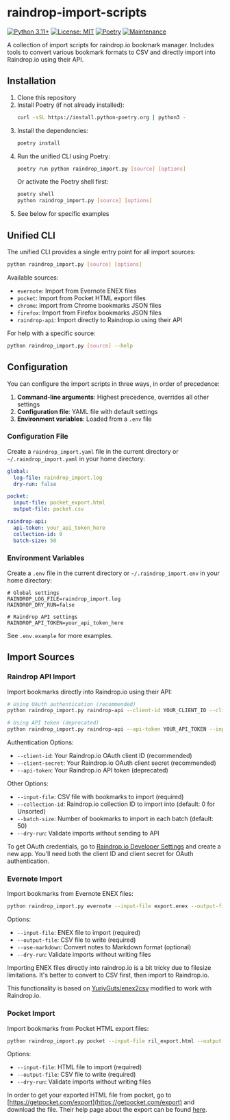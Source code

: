 # raindrop-import-scripts

[![Python 3.11+](https://img.shields.io/badge/python-3.11+-blue.svg)](https://www.python.org/downloads/)
[![License: MIT](https://img.shields.io/badge/License-MIT-yellow.svg)](https://opensource.org/licenses/MIT)
[![Poetry](https://img.shields.io/endpoint?url=https://python-poetry.org/badge/v0.json)](https://python-poetry.org/)
[![Maintenance](https://img.shields.io/badge/Maintained%3F-yes-green.svg)](https://github.com/llbbl/raindrop-import-scripts/graphs/commit-activity)

A collection of import scripts for raindrop.io bookmark manager. Includes tools to convert various bookmark formats to CSV and directly import into Raindrop.io using their API.

## Installation
1. Clone this repository
2. Install Poetry (if not already installed):
   ```bash
   curl -sSL https://install.python-poetry.org | python3 -
   ```
3. Install the dependencies:
   ```bash
   poetry install
   ```
4. Run the unified CLI using Poetry:
   ```bash
   poetry run python raindrop_import.py [source] [options]
   ```
   Or activate the Poetry shell first:
   ```bash
   poetry shell
   python raindrop_import.py [source] [options]
   ```
5. See below for specific examples

## Unified CLI

The unified CLI provides a single entry point for all import sources:

```bash
python raindrop_import.py [source] [options]
```

Available sources:
- `evernote`: Import from Evernote ENEX files
- `pocket`: Import from Pocket HTML export files
- `chrome`: Import from Chrome bookmarks JSON files
- `firefox`: Import from Firefox bookmarks JSON files
- `raindrop-api`: Import directly to Raindrop.io using their API

For help with a specific source:
```bash
python raindrop_import.py [source] --help
```

## Configuration

You can configure the import scripts in three ways, in order of precedence:

1. **Command-line arguments**: Highest precedence, overrides all other settings
2. **Configuration file**: YAML file with default settings
3. **Environment variables**: Loaded from a `.env` file

### Configuration File

Create a `raindrop_import.yaml` file in the current directory or `~/.raindrop_import.yaml` in your home directory:

```yaml
global:
  log-file: raindrop_import.log
  dry-run: false

pocket:
  input-file: pocket_export.html
  output-file: pocket.csv

raindrop-api:
  api-token: your_api_token_here
  collection-id: 0
  batch-size: 50
```

### Environment Variables

Create a `.env` file in the current directory or `~/.raindrop_import.env` in your home directory:

```
# Global settings
RAINDROP_LOG_FILE=raindrop_import.log
RAINDROP_DRY_RUN=false

# Raindrop API settings
RAINDROP_API_TOKEN=your_api_token_here
```

See `.env.example` for more examples.

## Import Sources

### Raindrop API Import

Import bookmarks directly into Raindrop.io using their API:

```bash
# Using OAuth authentication (recommended)
python raindrop_import.py raindrop-api --client-id YOUR_CLIENT_ID --client-secret YOUR_CLIENT_SECRET --input-file bookmarks.csv --collection-id 0

# Using API token (deprecated)
python raindrop_import.py raindrop-api --api-token YOUR_API_TOKEN --input-file bookmarks.csv --collection-id 0
```

Authentication Options:
- `--client-id`: Your Raindrop.io OAuth client ID (recommended)
- `--client-secret`: Your Raindrop.io OAuth client secret (recommended)
- `--api-token`: Your Raindrop.io API token (deprecated)

Other Options:
- `--input-file`: CSV file with bookmarks to import (required)
- `--collection-id`: Raindrop.io collection ID to import into (default: 0 for Unsorted)
- `--batch-size`: Number of bookmarks to import in each batch (default: 50)
- `--dry-run`: Validate imports without sending to API

To get OAuth credentials, go to [Raindrop.io Developer Settings](https://app.raindrop.io/settings/integrations) and create a new app. You'll need both the client ID and client secret for OAuth authentication.

### Evernote Import

Import bookmarks from Evernote ENEX files:

```bash
python raindrop_import.py evernote --input-file export.enex --output-file evernote.csv --use-markdown
```

Options:
- `--input-file`: ENEX file to import (required)
- `--output-file`: CSV file to write (required)
- `--use-markdown`: Convert notes to Markdown format (optional)
- `--dry-run`: Validate imports without writing files

Importing ENEX files directly into raindrop.io is a bit tricky due to filesize limitations. It's better to convert to CSV first, then import to Raindrop.io.

This functionality is based on [YuriyGuts/enex2csv](https://github.com/YuriyGuts/enex2csv) modified to work with Raindrop.io.

### Pocket Import

Import bookmarks from Pocket HTML export files:

```bash
python raindrop_import.py pocket --input-file ril_export.html --output-file pocket.csv
```

Options:
- `--input-file`: HTML file to import (required)
- `--output-file`: CSV file to write (required)
- `--dry-run`: Validate imports without writing files

In order to get your exported HTML file from pocket, go to [https://getpocket.com/export](https://getpocket.com/export) and download the file. Their help page about the export can be found [here](https://help.getpocket.com/article/1015-exporting-your-pocket-list).
